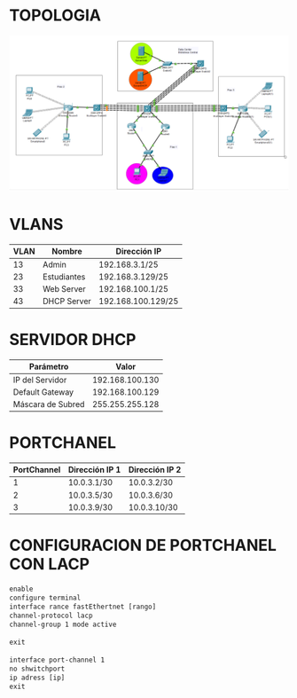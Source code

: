 # TOPOLOGIA

![This is an alt text.](topo.png "TOPOLOGIA.")

# VLANS

| VLAN | Nombre         | Dirección IP      |
|------|----------------|-------------------|
| 13   | Admin          | 192.168.3.1/25    |
| 23   | Estudiantes    | 192.168.3.129/25  |
| 33   | Web Server     | 192.168.100.1/25  |
| 43   | DHCP Server    | 192.168.100.129/25|
# SERVIDOR DHCP

| Parámetro         | Valor              |
|-------------------|--------------------|
| IP del Servidor   | 192.168.100.130    |
| Default Gateway   | 192.168.100.129    |
| Máscara de Subred | 255.255.255.128    |

# PORTCHANEL

| PortChannel | Dirección IP 1 | Dirección IP 2 |
|-------------|----------------|----------------|
| 1           | 10.0.3.1/30    | 10.0.3.2/30    |
| 2           | 10.0.3.5/30    | 10.0.3.6/30    |
| 3           | 10.0.3.9/30    | 10.0.3.10/30   |


# CONFIGURACION DE PORTCHANEL CON LACP 

```
enable 
configure terminal 
interface rance fastEthertnet [rango]
channel-protocol lacp 
channel-group 1 mode active

exit

interface port-channel 1
no shwitchport
ip adress [ip]
exit

```